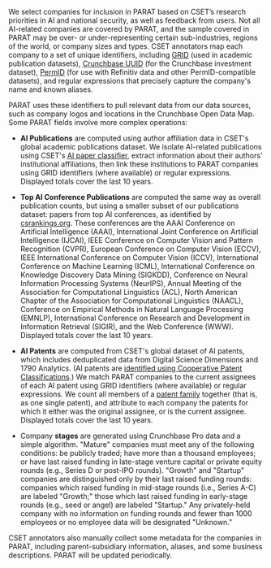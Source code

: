 We select companies for inclusion in PARAT based on CSET’s research priorities in AI and national security, as well as feedback from users. Not all AI-related companies are covered by PARAT, and the sample covered in PARAT may be over- or under-representing certain sub-industries, regions of the world, or company sizes and types. CSET annotators map each company to a set of unique identifiers, including [GRID](https://www.grid.ac/) (used in academic publication datasets), [Crunchbase UUID](https://data.crunchbase.com/v3.1/docs/uuid) (for the Crunchbase investment dataset), [PermID](https://permid.org/) (for use with Refinitiv data and other PermID-compatible datasets), and regular expressions that precisely capture the company's name and known aliases.

PARAT uses these identifiers to pull relevant data from our data sources, such as company logos and locations in the Crunchbase Open Data Map. Some PARAT fields involve more complex operations:

- **AI Publications** are computed using author affiliation data in CSET's global academic publications dataset. We isolate AI-related publications using CSET's [AI paper classifier](https://arxiv.org/abs/2002.07143), extract information about their authors' institutional affiliations, then link these institutions to PARAT companies using GRID identifiers (where available) or regular expressions. Displayed totals cover the last 10 years.

- **Top AI Conference Publications** are computed the same way as overall publication counts, but using a smaller subset of our publications dataset: papers from top AI conferences, as identified by [csrankings.org](http://csrankings.org/). These conferences are the AAAI Conference on Artificial Intelligence (AAAI), International Joint Conference on Artificial Intelligence (IJCAI), IEEE Conference on Computer Vision and Pattern Recognition (CVPR), European Conference on Computer Vision (ECCV), IEEE International Conference on Computer Vision (ICCV), International Conference on Machine Learning (ICML), International Conference on Knowledge Discovery Data Mining (SIGKDD), Conference on Neural Information Processing Systems (NeurIPS), Annual Meeting of the Association for Computational Linguistics (ACL), North American Chapter of the Association for Computational Linguistics (NAACL), Conference on Empirical Methods in Natural Language Processing (EMNLP), International Conference on Research and Development in Information Retrieval (SIGIR), and the Web Conference (WWW). Displayed totals cover the last 10 years.

- **AI Patents** are computed from CSET's global dataset of AI patents, which includes deduplicated data from Digital Science Dimensions and 1790 Analytics. (AI patents are [identified using Cooperative Patent Classifications](https://github.com/georgetown-cset/1790-ai-patent-data/blob/master/Define_Patent_Universe.md).) We match PARAT companies to the current assignees of each AI patent using GRID identifiers (where available) or regular expressions. We count all members of a [patent family](https://en.wikipedia.org/wiki/Patent_family) together (that is, as one single patent), and attribute to each company the patents for which it either was the original assignee, or is the current assignee. Displayed totals cover the last 10 years.

- Company **stages** are generated using Crunchbase Pro data and a simple algorithm. "Mature" companies must meet any of the following conditions: be publicly traded; have more than a thousand employees; or have last raised funding in late-stage venture capital or private equity rounds (e.g., Series D or post-IPO rounds). "Growth" and "Startup" companies are distinguished only by their last raised funding rounds: companies which raised funding in mid-stage rounds (i.e., Series A-C) are labeled "Growth;" those which last raised funding in early-stage rounds (e.g., seed or angel) are labeled "Startup." Any privately-held company with no information on funding rounds and fewer than 1000 employees or no employee data will be designated "Unknown."

CSET annotators also manually collect some metadata for the companies in PARAT, including parent-subsidiary information, aliases, and some business descriptions. PARAT will be updated periodically.

